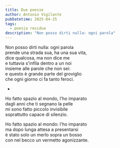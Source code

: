 ```yaml
---
title: Due poesie
author: Antonio Vigilante
pubDatetime: 2025-04-25
tags: 
  - poesia residua
description: "Non posso dirti nulla: ogni parola"
---
```


Non posso dirti nulla: ogni parola  
prende una strada sua, ha una sua vita,  
dice qualcosa, ma non dice me  
e tuttavia s'infila dentro a un noi  
insieme alle parole che non sei:  
e questo è grande parte del groviglio  
che ogni giorno ci fa tanto feroci.

*

Ho fatto spazio al mondo, l'ho imparato  
dagli anni che ti segnano la pelle  
mi sono fatto piccolo invisibile  
soprattutto capace di silenzio.  

Ho fatto spazio al mondo: l'ho imparato  
ma dopo lunga attesa a presentarsi  
è stato solo un merlo sopra un bosso  
con nel becco un vermetto agonizzante.
